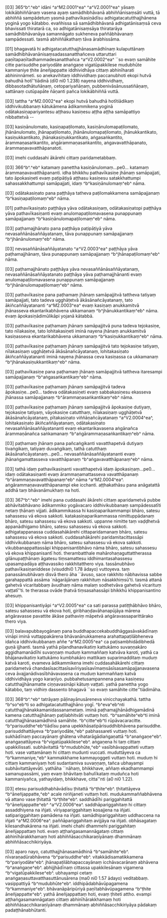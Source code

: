 [03] 365^b^.^eb^ idāni ^a^M2.0001^ea^ ^a^V2.0001^ea^ yāsaṃ lokikābhiññānaṃ vasena ayaṃ samādhibhāvanā abhiññānisaṃsāti  vuttā, tā abhiññā sampādetuṃ yasmā pathavīkasiṇādīsu adhigatacatutthajjhānena yoginā  yogo kātabbo. evañhissa sā samādhibhāvanā adhigatānisaṃsā ceva bhavissati thiratarā  ca, so adhigatānisaṃsāya thiratarāya samādhibhāvanāya samannāgato sukheneva paññābhāvanaṃ  sampādessati. tasmā abhiññākathaṃ tāva ārabhissāma.

[01] bhagavatā hi adhigatacatutthajjhānasamādhīnaṃ kulaputtānaṃ samādhibhāvanānisaṃsadassanatthañceva  uttaruttari paṇītapaṇītadhammadesanatthañca ^a^V2.0002^ea^ ``so evaṃ samāhite citte parisuddhe pariyodāte  anaṅgaṇe vigatūpakkilese mudubhūte kammaniye ṭhite āneñjappatte iddhividhāya  cittaṃ abhinīharati abhininnāmeti. so anekavihitaṃ iddhividhaṃ paccanubhoti ekopi  hutvā bahudhā hotī''tiādinā (dī0 ni0 1.238) nayena iddhividhaṃ, dibbasotadhātuñāṇaṃ,  cetopariyañāṇaṃ, pubbenivāsānussatiñāṇaṃ, sattānaṃ cutūpapāte ñāṇanti pañca  lokikābhiññā vuttā.

[03] tattha ^a^M2.0002^ea^ ekopi hutvā bahudhā hotītiādikaṃ iddhivikubbanaṃ kātukāmena  ādikammikena yoginā odātakasiṇapariyantesu aṭṭhasu kasiṇesu aṭṭha aṭṭha samāpattiyo  nibbattetvā --

[03] kasiṇānulomato, kasiṇapaṭilomato, kasiṇānulomapaṭilomato, jhānānulomato, jhānapaṭilomato,  jhānānulomapaṭilomato, jhānukkantikato, kasiṇukkantikato, jhānakasiṇukkantikato,  aṅgasaṅkantito, ārammaṇasaṅkantito, aṅgārammaṇasaṅkantito, aṅgavavatthāpanato, ārammaṇavavatthāpanatoti.

[03] imehi cuddasahi ākārehi cittaṃ paridametabbaṃ.

[03] 366^b^.^eb^ katamaṃ panettha kasiṇānulomaṃ...pe0... katamaṃ ārammaṇavavatthāpananti. idha bhikkhu  pathavīkasiṇe jhānaṃ samāpajjati, tato āpokasiṇeti evaṃ paṭipāṭiyā aṭṭhasu kasiṇesu  satakkhattumpi sahassakkhattumpi samāpajjati, idaṃ ^b^kasiṇānulomaṃ^eb^ nāma.

[03] odātakasiṇato pana paṭṭhāya tatheva paṭilomakkamena samāpajjanaṃ ^b^kasiṇapaṭilomaṃ^eb^ nāma.

[01] pathavīkasiṇato paṭṭhāya yāva odātakasiṇaṃ, odātakasiṇatopi paṭṭhāya yāva pathavīkasiṇanti  evaṃ anulomapaṭilomavasena punappunaṃ samāpajjanaṃ ^b^kasiṇānulomapaṭilomaṃ^eb^ nāma.

[03] paṭhamajjhānato pana paṭṭhāya paṭipāṭiyā yāva nevasaññānāsaññāyatanaṃ, tāva punappunaṃ samāpajjanaṃ  ^b^jhānānulomaṃ^eb^ nāma.

[03] nevasaññānāsaññāyatanato ^a^V2.0003^ea^ paṭṭhāya yāva paṭhamajjhānaṃ, tāva punappunaṃ samāpajjanaṃ ^b^jhānapaṭilomaṃ^eb^  nāma.

[03] paṭhamajjhānato paṭṭhāya yāva nevasaññānāsaññāyatanaṃ, nevasaññānāsaññāyatanato paṭṭhāya yāva paṭhamajjhānanti  evaṃ anulomapaṭilomavasena punappunaṃ samāpajjanaṃ ^b^jhānānulomapaṭilomaṃ^eb^ nāma.

[03] pathavīkasiṇe pana paṭhamaṃ jhānaṃ samāpajjitvā tattheva tatiyaṃ samāpajjati, tato tadeva ugghāṭetvā  ākāsānañcāyatanaṃ, tato ākiñcaññāyatananti ^a^M2.0003^ea^ evaṃ kasiṇaṃ anukkamitvā  jhānasseva ekantarikabhāvena ukkamanaṃ ^b^jhānukkantikaṃ^eb^ nāma. evaṃ āpokasiṇādimūlikāpi  yojanā kātabbā.

[03] pathavīkasiṇe paṭhamaṃ jhānaṃ samāpajjitvā puna tadeva tejokasiṇe, tato nīlakasiṇe,  tato lohitakasiṇeti iminā nayena jhānaṃ anukkamitvā kasiṇasseva ekantarikabhāvena  ukkamanaṃ ^b^kasiṇukkantikaṃ^eb^ nāma.

[03] pathavīkasiṇe paṭhamaṃ jhānaṃ samāpajjitvā tato tejokasiṇe tatiyaṃ, nīlakasiṇaṃ ugghāṭetvā  ākāsānañcāyatanaṃ, lohitakasiṇato ākiñcaññāyatananti iminā nayena jhānassa ceva  kasiṇassa ca ukkamanaṃ ^b^jhānakasiṇukkantikaṃ^eb^ nāma.

[03] pathavīkasiṇe pana paṭhamaṃ jhānaṃ samāpajjitvā tattheva itaresampi samāpajjanaṃ ^b^aṅgasaṅkantikaṃ^eb^  nāma.

[03] pathavīkasiṇe paṭhamaṃ jhānaṃ samāpajjitvā tadeva āpokasiṇe...pe0... tadeva odātakasiṇeti  evaṃ sabbakasiṇesu ekasseva jhānassa samāpajjanaṃ ^b^ārammaṇasaṅkantikaṃ^eb^ nāma.

[03] pathavīkasiṇe paṭhamaṃ jhānaṃ samāpajjitvā āpokasiṇe dutiyaṃ, tejokasiṇe tatiyaṃ,  vāyokasiṇe catutthaṃ, nīlakasiṇaṃ ugghāṭetvā ākāsānañcāyatanaṃ, pītakasiṇato  viññāṇañcāyatanaṃ ^a^V2.0004^ea^, lohitakasiṇato ākiñcaññāyatanaṃ, odātakasiṇato nevasaññānāsaññāyatananti  evaṃ ekantarikavasena aṅgānañca ārammaṇānañca saṅkamanaṃ ^b^aṅgārammaṇasaṅkantikaṃ^eb^ nāma.

[03] paṭhamaṃ jhānaṃ pana pañcaṅgikanti vavatthapetvā dutiyaṃ tivaṅgikaṃ, tatiyaṃ duvaṅgikaṃ, tathā  catutthaṃ ākāsānañcāyatanaṃ...pe0... nevasaññānāsaññāyatananti evaṃ jhānaṅgamattasseva  vavatthāpanaṃ ^b^aṅgavavatthāpanaṃ^eb^ nāma.

[03] tathā idaṃ pathavīkasiṇanti vavatthapetvā idaṃ āpokasiṇaṃ...pe0... idaṃ odātakasiṇanti  evaṃ ārammaṇamattasseva vavatthāpanaṃ ^b^ārammaṇavavatthāpanaṃ^eb^ nāma ^a^M2.0004^ea^. aṅgārammaṇavavatthāpanampi  eke icchanti. aṭṭhakathāsu pana anāgatattā addhā taṃ bhāvanāmukhaṃ na hoti.

[03] 367^b^.^eb^ imehi pana cuddasahi ākārehi cittaṃ aparidametvā pubbe abhāvitabhāvano ādikammiko  yogāvacaro iddhivikubbanaṃ sampādessatīti netaṃ ṭhānaṃ vijjati. ādikammikassa  hi kasiṇaparikammampi bhāro, satesu sahassesu vā ekova sakkoti. katakasiṇaparikammassa  nimittuppādanaṃ bhāro, satesu sahassesu vā ekova sakkoti. uppanne nimitte taṃ  vaḍḍhetvā appanādhigamo bhāro, satesu sahassesu vā ekova sakkoti. adhigatappanassa  cuddasahākārehi cittaparidamanaṃ bhāro, satesu sahassesu vā ekova sakkoti. cuddasahākārehi  paridamitacittassāpi iddhivikubbanaṃ nāma bhāro, satesu sahassesu vā ekova sakkoti.  vikubbanappattassāpi khippanisantibhāvo nāma bhāro, satesu sahassesu vā ekova khippanisantī  hoti. therambatthale mahārohaṇaguttattherassa gilānupaṭṭhānaṃ āgatesu tiṃsamattesu iddhimantasahassesu  upasampadāya aṭṭhavassiko rakkhitatthero viya. tassānubhāvo pathavīkasiṇaniddese (visuddhi0  1.78 ādayo) vuttoyeva. taṃ panassānubhāvaṃ disvā thero āha ``āvuso, sace rakkhito  nābhavissa sabbe garahappattā assāma `nāgarājānaṃ rakkhituṃ nāsakkhiṃsū'ti. tasmā  attanā gahetvā vicaritabbaṃ āvudhaṃ nāma malaṃ sodhetvāva gahetvā vicarituṃ vaṭṭatī''ti.  te therassa ovāde ṭhatvā tiṃsasahassāpi bhikkhū khippanisantino ahesuṃ.

[03] khippanisantiyāpi ^a^V2.0005^ea^ ca sati parassa patiṭṭhābhāvo bhāro, satesu sahassesu vā ekova hoti,  giribhaṇḍavāhanapūjāya mārena aṅgāravasse pavattite ākāse pathaviṃ māpetvā aṅgāravassaparittārako  thero viya.

[03] balavapubbayogānaṃ pana buddhapaccekabuddhāggasāvakādīnaṃ vināpi iminā vuttappakārena  bhāvanānukkamena arahattapaṭilābheneva idañca iddhivikubbanaṃ aññe ^a^M2.0005^ea^ ca paṭisambhidādibhedā  guṇā ijjhanti. tasmā yathā piḷandhanavikatiṃ kattukāmo suvaṇṇakāro aggidhamanādīhi  suvaṇṇaṃ muduṃ kammaññaṃ katvāva karoti, yathā ca bhājanavikatiṃ kattukāmo kumbhakāro  mattikaṃ suparimadditaṃ muduṃ katvā karoti, evameva ādikammikena imehi cuddasahākārehi  cittaṃ paridametvā chandasīsacittasīsavīriyasīsavīmaṃsāsīsasamāpajjanavasena ceva āvajjanādivasībhāvavasena  ca muduṃ kammaññaṃ katvā iddhividhāya yogo karaṇīyo. pubbahetusampannena pana kasiṇesu  catutthajjhānamatte ciṇṇavasināpi kātuṃ vaṭṭati. yathā panettha yogo kātabbo, taṃ  vidhiṃ dassento bhagavā ``so evaṃ samāhite citte''tiādimāha.

[03] 368^b^.^eb^ tatrāyaṃ pāḷinayānusāreneva vinicchayakathā. tattha ^b^so^eb^ti so adhigatacatutthajjhāno  yogī. ^b^eva^eb^nti catutthajjhānakkamanidassanametaṃ. iminā paṭhamajjhānādhigamādinā  kamena catutthajjhānaṃ paṭilabhitvāti vuttaṃ hoti. ^b^samāhite^eb^ti iminā catutthajjhānasamādhinā  samāhite. ^b^citte^eb^ti rūpāvacaracitte. ^b^parisuddhe^eb^tiādīsu pana upekkhāsatipārisuddhibhāvena  parisuddhe. parisuddhattāyeva ^b^pariyodāte,^eb^ pabhassareti vuttaṃ hoti. sukhādīnaṃ  paccayānaṃ ghātena vihatarāgādiaṅgaṇattā ^b^anaṅgaṇe^eb^. anaṅgaṇattāyeva ^b^vigatūpakkilese^eb^.  aṅgaṇena hi taṃ cittaṃ upakkilissati. subhāvitattā ^b^mudubhūte,^eb^ vasībhāvappatteti  vuttaṃ hoti. vase vattamānaṃ hi cittaṃ mudunti vuccati. muduttāyeva ca ^b^kammaniye,^eb^  kammakkhame kammayoggeti vuttaṃ hoti. muduṃ hi cittaṃ kammaniyaṃ hoti sudantamiva  suvaṇṇaṃ, tañca ubhayampi subhāvitattāyevāti. yathāha ``nāhaṃ, bhikkhave, aññaṃ ekadhammampi  samanupassāmi, yaṃ evaṃ bhāvitaṃ bahulīkataṃ muduñca hoti kammaniyañca, yathayidaṃ,  bhikkhave, citta''nti (a0 ni0  1.22).

[03] etesu parisuddhabhāvādīsu ṭhitattā ^b^ṭhite^eb^. ṭhitattāyeva ^b^āneñjappatte,^eb^ acale niriñjaneti  vuttaṃ hoti. mudukammaññabhāvena vā attano vase ṭhitattā ^b^ṭhite^eb^. saddhādīhi pariggahitattā  ^b^āneñjappatte^eb^ ^a^V2.0006^ea^. saddhāpariggahitaṃ hi cittaṃ assaddhiyena na iñjati. vīriyapariggahitaṃ  kosajjena na iñjati. satipariggahitaṃ pamādena na iñjati. samādhipariggahitaṃ uddhaccena  na iñjati ^a^M2.0006^ea^. paññāpariggahitaṃ avijjāya na iñjati. obhāsagataṃ kilesandhakārena  na iñjati. imehi chahi dhammehi pariggahitaṃ āneñjappattaṃ hoti. evaṃ aṭṭhaṅgasamannāgataṃ  cittaṃ abhinīhārakkhamaṃ hoti abhiññāsacchikaraṇīyānaṃ dhammānaṃ abhiññāsacchikiriyāya.

[03] aparo nayo, catutthajjhānasamādhinā ^b^samāhite^eb^. nīvaraṇadūrabhāvena ^b^parisuddhe^eb^. vitakkādisamatikkamena  ^b^pariyodāte^eb^. jhānapaṭilābhapaccayānaṃ icchāvacarānaṃ abhāvena ^b^anaṅgaṇe^eb^. abhijjhādīnaṃ  cittassa upakkilesānaṃ vigamena ^b^vigatūpakkilese^eb^. ubhayampi cetaṃ anaṅgaṇasuttavatthasuttānusārena  (ma0 ni0 1.57 ādayo) veditabbaṃ. vasippattiyā ^b^mudubhūte^eb^. iddhipādabhāvūpagamena  ^b^kammaniye^eb^. bhāvanāpāripūriyā paṇītabhāvūpagamena ^b^ṭhite āneñjappatte^eb^. yathā  āneñjappattaṃ hoti, evaṃ ṭhiteti attho. evampi aṭṭhaṅgasamannāgataṃ cittaṃ abhinīhārakkhamaṃ  hoti abhiññāsacchikaraṇīyānaṃ dhammānaṃ abhiññāsacchikiriyāya pādakaṃ padaṭṭhānabhūtanti.